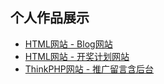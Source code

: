 ## 个人作品展示

+ [HTML网站 - Blog网站 ](https://github.com/lance-yi/www.lanceyi.com)
+ [HTML网站 - 开奖计划网站 ](https://github.com/lance-yi/stepwork)
+ [ThinkPHP网站 - 推广留言含后台 ](https://github.com/lance-yi/php-admin)

